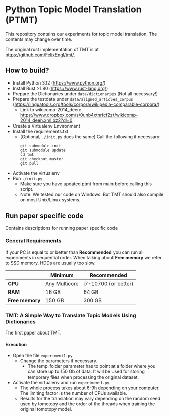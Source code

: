 # Python Topic Model Translation (PTMT)

This repository contains our experiments for topic model translation.
The contents may change over time.

The original rust implementation of TMT is at https://github.com/FelixEngl/tmt/.

## How to build?
- Install Python 3.12 (https://www.python.org/)
- Install Rust >1.80 (https://www.rust-lang.org/)
- Prepare the Dictionaries under ``data/dictionaries`` (Not all necessary!)
- Prepare the testdata under ``data/aligned_articles_corpus`` (https://linguatools.org/tools/corpora/wikipedia-comparable-corpora/)
  - Link to wikicomp-2014_deen: https://www.dropbox.com/s/0unb4xtnrfcf2zt/wikicomp-2014_deen.xml.bz2?dl=0
- Create a Virtualenv Environment
- Install the requirements.txt
  - (Optional, ``./init.py`` does the same) Call the following if necessary:
      ````commandline
      git submodule init
      git submodule update
      cd tmt
      git checkout master
      git pull
      ````
- Activate the virtualenv
- Run ``./init.py``
  - Make sure you have updated ptmt from main before calling this script.
  - Note: We tested our code on Windows. But TMT should also compile on most Unix/Linux systems.

## Run paper specific code
Contains descriptions for running paper specific code

### General Requirements
If your PC is equal to or better than **Recommended** you can run all experiments in sequential order.
When talking about **Free memory** we refer to SSD memory. HDDs are usually too slow.

|                 | **Minimum**   | **Recommended**      |
|-----------------|---------------|----------------------|
| **CPU**         | Any Multicore | i7-10700 (or better) |
| **RAM**         | 16 GB         | 64 GB                |
| **Free memory** | 150 GB        | 300 GB               |

### TMT: A Simple Way to Translate Topic Models Using Dictionaries
The first paper about TMT.

#### Execution
- Open the file ``experiment1.py``
  - Change the parameters if necessary.
    - The temp_folder parameter has to point at a folder where you can store up to 150 Gb of data.
      It will be used for storing temporary files when processing the original dataset.
- Activate the virtualenv and run ``experiment1.py``
  - The whole process takes about 6-9h depending on your computer. The limiting factor is the number of CPUs available.
  - Results for the translation may vary depending on the random seed used by tomotopy and the order of the 
    threads when training the original tomotopy model. 


